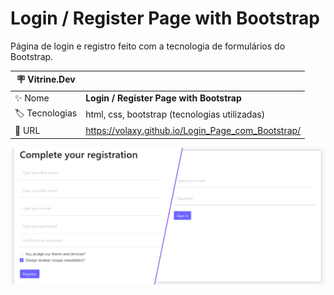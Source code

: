 # Login / Register Page with Bootstrap

Página de login e registro feito com a tecnologia de formulários do Bootstrap.

| :placard: Vitrine.Dev |     |
| -------------  | --- |
| :sparkles: Nome        | **Login / Register Page with Bootstrap**
| :label: Tecnologias | html, css, bootstrap (tecnologias utilizadas)
| :rocket: URL         | https://volaxy.github.io/Login_Page_com_Bootstrap/

![Junção das 2 páginas](./img/site.png#vitrinedev)
